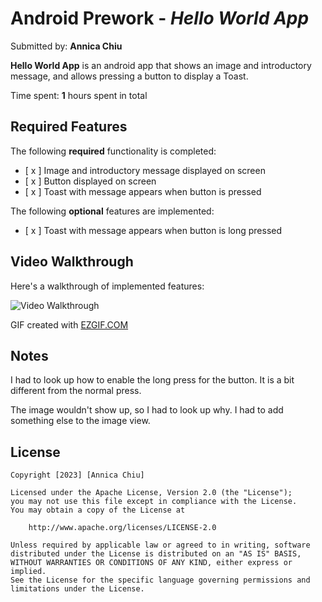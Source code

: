 # Android Prework - *Hello World App*

Submitted by: **Annica Chiu**

**Hello World App** is an android app that shows an image and introductory message, and allows pressing a button to display a Toast.

Time spent: **1** hours spent in total

## Required Features

The following **required** functionality is completed:

* [ x ] Image and introductory message displayed on screen
* [ x ] Button displayed on screen
* [ x ] Toast with message appears when button is pressed

The following **optional** features are implemented:

* [ x ] Toast with message appears when button is long pressed 

## Video Walkthrough

Here's a walkthrough of implemented features:

<img src='http://i.imgur.com/link/to/your/gif/file.gif' title='Video Walkthrough' width='' alt='Video Walkthrough' />

GIF created with [EZGIF.COM](https://ezgif.com/video-to-gif)
## Notes

I had to look up how to enable the long press for the button. It is a bit 
different from the normal press. 

The image wouldn't show up, so I had to look up why. I had to add something else 
to the image view.

## License

    Copyright [2023] [Annica Chiu]

    Licensed under the Apache License, Version 2.0 (the "License");
    you may not use this file except in compliance with the License.
    You may obtain a copy of the License at

        http://www.apache.org/licenses/LICENSE-2.0

    Unless required by applicable law or agreed to in writing, software
    distributed under the License is distributed on an "AS IS" BASIS,
    WITHOUT WARRANTIES OR CONDITIONS OF ANY KIND, either express or implied.
    See the License for the specific language governing permissions and
    limitations under the License.
